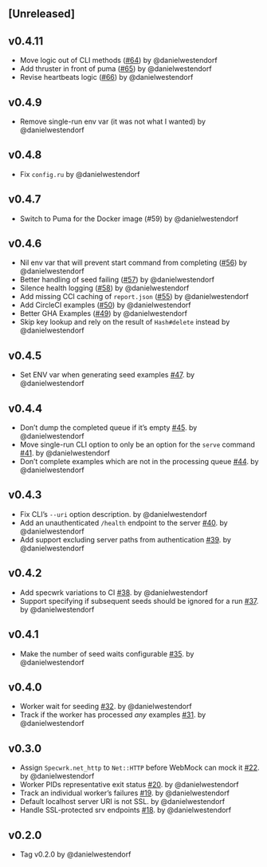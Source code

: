 ## [Unreleased]

## v0.4.11

- Move logic out of CLI methods ([#64](https://github.com/danielwestendorf/specwrk/issues/64)) by @danielwestendorf  
- Add thruster in front of puma ([#65](https://github.com/danielwestendorf/specwrk/issues/65)) by @danielwestendorf  
- Revise heartbeats logic ([#66](https://github.com/danielwestendorf/specwrk/issues/66)) by @danielwestendorf  

## v0.4.9

- Remove single-run env var (it was not what I wanted) by @danielwestendorf  

## v0.4.8

- Fix `config.ru` by @danielwestendorf  

## v0.4.7

- Switch to Puma for the Docker image (#59) by @danielwestendorf  

## v0.4.6

- Nil env var that will prevent start command from completing ([#56](https://github.com/danielwestendorf/specwrk/issues/56)) by @danielwestendorf  
- Better handling of seed failing ([#57](https://github.com/danielwestendorf/specwrk/issues/57)) by @danielwestendorf  
- Silence health logging ([#58](https://github.com/danielwestendorf/specwrk/issues/58)) by @danielwestendorf  
- Add missing CCI caching of `report.json` ([#55](https://github.com/danielwestendorf/specwrk/issues/55)) by @danielwestendorf  
- Add CircleCI examples ([#50](https://github.com/danielwestendorf/specwrk/issues/50)) by @danielwestendorf  
- Better GHA Examples ([#49](https://github.com/danielwestendorf/specwrk/issues/49)) by @danielwestendorf  
- Skip key lookup and rely on the result of `Hash#delete` instead by @danielwestendorf  

## v0.4.5

- Set ENV var when generating seed examples [#47](https://github.com/danielwestendorf/specwrk/issues/47). by @danielwestendorf 
## v0.4.4

- Don’t dump the completed queue if it’s empty [#45](https://github.com/danielwestendorf/specwrk/issues/45). by @danielwestendorf
- Move single-run CLI option to only be an option for the `serve` command [#41](https://github.com/danielwestendorf/specwrk/issues/41). by @danielwestendorf
- Don’t complete examples which are not in the processing queue [#44](https://github.com/danielwestendorf/specwrk/issues/44). by @danielwestendorf

## v0.4.3

- Fix CLI’s `--uri` option description. by @danielwestendorf
- Add an unauthenticated `/health` endpoint to the server [#40](https://github.com/danielwestendorf/specwrk/issues/40). by @danielwestendorf
- Add support excluding server paths from authentication [#39](https://github.com/danielwestendorf/specwrk/issues/39). by @danielwestendorf

## v0.4.2

- Add specwrk variations to CI [#38](https://github.com/danielwestendorf/specwrk/issues/38). by @danielwestendorf
- Support specifying if subsequent seeds should be ignored for a run [#37](https://github.com/danielwestendorf/specwrk/issues/37). by @danielwestendorf

## v0.4.1

- Make the number of seed waits configurable [#35](https://github.com/danielwestendorf/specwrk/issues/35). by @danielwestendorf

## v0.4.0

- Worker wait for seeding [#32](https://github.com/danielwestendorf/specwrk/issues/32). by @danielwestendorf
- Track if the worker has processed *any* examples [#31](https://github.com/danielwestendorf/specwrk/issues/31). by @danielwestendorf

## v0.3.0

- Assign `Specwrk.net_http` to `Net::HTTP` before WebMock can mock it [#22](https://github.com/danielwestendorf/specwrk/issues/22). by @danielwestendorf
- Worker PIDs representative exit status [#20](https://github.com/danielwestendorf/specwrk/issues/20). by @danielwestendorf
- Track an individual worker’s failures [#19](https://github.com/danielwestendorf/specwrk/issues/19). by @danielwestendorf
- Default localhost server URI is not SSL. by @danielwestendorf
- Handle SSL-protected srv endpoints [#18](https://github.com/danielwestendorf/specwrk/issues/18). by @danielwestendorf

## v0.2.0

- Tag v0.2.0 by @danielwestendorf
